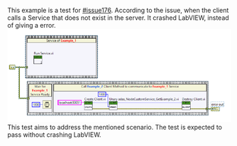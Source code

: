 This example is a test for [#issue176](https://github.com/ni/grpc-labview/issues/176). According to the issue, when the client calls a Service that does not exist in the server. It crashed LabVIEW, instead of giving a error.
![Service_NotFound_InServer](CrastTest.PNG)
This test aims to address the mentioned scenario. The test is expected to pass without crashing LabVIEW.